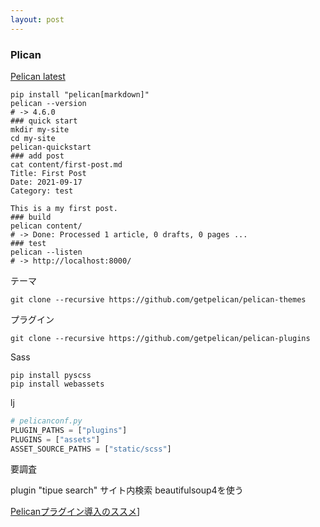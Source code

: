 ```yaml
---
layout: post
---
```


### Plican

[Pelican latest](https://docs.getpelican.com/en/latest/install.html)

```shell
pip install "pelican[markdown]"
pelican --version
# -> 4.6.0
### quick start
mkdir my-site
cd my-site
pelican-quickstart
### add post
cat content/first-post.md
Title: First Post
Date: 2021-09-17
Category: test

This is a my first post.
### build
pelican content/
# -> Done: Processed 1 article, 0 drafts, 0 pages ...
### test
pelican --listen
# -> http://localhost:8000/
```

テーマ

```shell
git clone --recursive https://github.com/getpelican/pelican-themes
```

プラグイン

```shell
git clone --recursive https://github.com/getpelican/pelican-plugins
```

Sass

```shell
pip install pyscss
pip install webassets
```

lj

```python
# pelicanconf.py
PLUGIN_PATHS = ["plugins"]
PLUGINS = ["assets"]
ASSET_SOURCE_PATHS = ["static/scss"]
```

要調査

plugin "tipue search" サイト内検索 beautifulsoup4を使う

[Pelicanプラグイン導入のススメ](https://palet.dev/introduction-to-pelicans-plug-in.html)]

